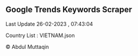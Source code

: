 

## Google Trends Keywords Scraper 
 
Last Update 26-02-2023 , 07:43:04

Country List :
VIETNAM.json



© Abdul Muttaqin 
